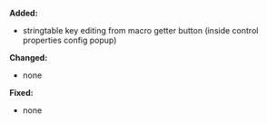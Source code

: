 **Added:**
* stringtable key editing from macro getter button (inside control properties config popup)

**Changed:**
* none

**Fixed:**
* none
